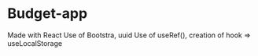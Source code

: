 # Budget-app
Made with React
  Use of Bootstra, uuid
  Use of useRef(), creation of hook => useLocalStorage
